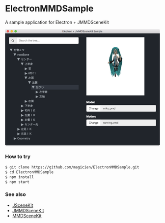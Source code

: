 # ElectronMMDSample

A sample application for Electron + JMMDSceneKit

![ScreenShort](https://github.com/magicien/ElectronMMDSample/blob/readme/readme/screenshot.png)

### How to try

```
$ git clone https://github.com/magicien/ElectronMMDSample.git
$ cd ElectronMMDSample
$ npm install
$ npm start
```

### See also

- [JSceneKit](/magicien/JSceneKit/)
- [JMMDSceneKit](/magicien/JMMDSceneKit/)
- [MMDSceneKit](/magicien/MMDSceneKit/)

